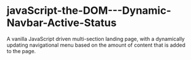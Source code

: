 # javaScript-the-DOM---Dynamic-Navbar-Active-Status
A vanilla JavaScript driven multi-section landing page, with a dynamically updating navigational menu based on the amount of content that is added to the page.
